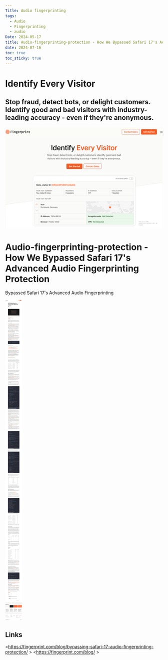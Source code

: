 ```yaml
---
Title: Audio fingerprinting
tags:
  - Audio
  - Fingerprinting
  - audio
Date: 2024-05-17
title: Audio-fingerprinting-protection - How We Bypassed Safari 17's Advanced Audio Fingerprinting Protection
date: 2024-07-16
toc: true
toc_sticky: true
---
```


# Identify Every Visitor

## Stop fraud, detect bots, or delight customers. Identify good and bad  visitors with industry-leading accuracy - **even if they're anonymous.**

![](../_asset/2024-03-09-fingerprinting_image_1.png)
# Audio-fingerprinting-protection - How We Bypassed Safari 17's Advanced Audio Fingerprinting Protection



Bypassed Safari 17's Advanced Audio Fingerprinting


![](../_asset/2024-03-09-fingerprinting_image_2.png)
## Links
<https://fingerprint.com/blog/bypassing-safari-17-audio-fingerprinting-protection/ >
<https://fingerprint.com/blog/ >
